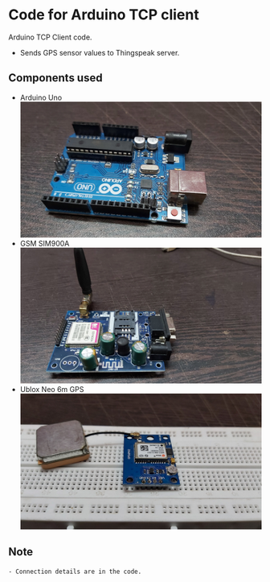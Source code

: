 
# Code for Arduino TCP client

Arduino TCP Client code.

- Sends GPS sensor values to Thingspeak server.

## Components used

* Arduino Uno
![Arduino Uno](./images/ArduinoUno.jpg?raw=true)
* GSM SIM900A
![GSM SIM900A](./images/GSM.jpg?raw=true)
* Ublox Neo 6m GPS
![GPS Module](./images/GPS.jpg?raw=true)



## Note
    - Connection details are in the code.

